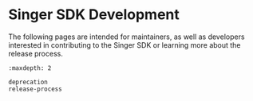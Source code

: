 # Singer SDK Development

The following pages are intended for maintainers, as well as developers interested in contributing
to the Singer SDK or learning more about the release process.

```{toctree}
:maxdepth: 2

deprecation
release-process
```
